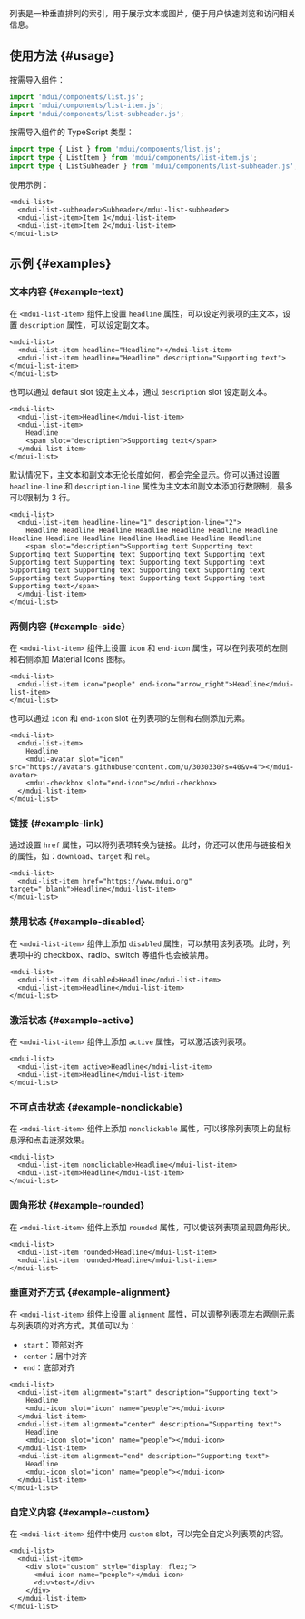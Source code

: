列表是一种垂直排列的索引，用于展示文本或图片，便于用户快速浏览和访问相关信息。

## 使用方法 {#usage}

按需导入组件：

```js
import 'mdui/components/list.js';
import 'mdui/components/list-item.js';
import 'mdui/components/list-subheader.js';
```

按需导入组件的 TypeScript 类型：

```ts
import type { List } from 'mdui/components/list.js';
import type { ListItem } from 'mdui/components/list-item.js';
import type { ListSubheader } from 'mdui/components/list-subheader.js';
```

使用示例：

```html,example,playgroundId=282
<mdui-list>
  <mdui-list-subheader>Subheader</mdui-list-subheader>
  <mdui-list-item>Item 1</mdui-list-item>
  <mdui-list-item>Item 2</mdui-list-item>
</mdui-list>
```

## 示例 {#examples}

### 文本内容 {#example-text}

在 `<mdui-list-item>` 组件上设置 `headline` 属性，可以设定列表项的主文本，设置 `description` 属性，可以设定副文本。

```html,example,expandable,playgroundId=283
<mdui-list>
  <mdui-list-item headline="Headline"></mdui-list-item>
  <mdui-list-item headline="Headline" description="Supporting text"></mdui-list-item>
</mdui-list>
```

也可以通过 default slot 设定主文本，通过 `description` slot 设定副文本。

```html,example,expandable,playgroundId=284
<mdui-list>
  <mdui-list-item>Headline</mdui-list-item>
  <mdui-list-item>
    Headline
    <span slot="description">Supporting text</span>
  </mdui-list-item>
</mdui-list>
```

默认情况下，主文本和副文本无论长度如何，都会完全显示。你可以通过设置 `headline-line` 和 `description-line` 属性为主文本和副文本添加行数限制，最多可以限制为 3 行。

```html,example,expandable,playgroundId=285
<mdui-list>
  <mdui-list-item headline-line="1" description-line="2">
    Headline Headline Headline Headline Headline Headline Headline Headline Headline Headline Headline Headline Headline Headline
    <span slot="description">Supporting text Supporting text Supporting text Supporting text Supporting text Supporting text Supporting text Supporting text Supporting text Supporting text Supporting text Supporting text Supporting text Supporting text Supporting text Supporting text Supporting text Supporting text Supporting text</span>
  </mdui-list-item>
</mdui-list>
```

### 两侧内容 {#example-side}

在 `<mdui-list-item>` 组件上设置 `icon` 和 `end-icon` 属性，可以在列表项的左侧和右侧添加 Material Icons 图标。

```html,example,expandable,playgroundId=286
<mdui-list>
  <mdui-list-item icon="people" end-icon="arrow_right">Headline</mdui-list-item>
</mdui-list>
```

也可以通过 `icon` 和 `end-icon` slot 在列表项的左侧和右侧添加元素。

```html,example,expandable,playgroundId=287
<mdui-list>
  <mdui-list-item>
    Headline
    <mdui-avatar slot="icon" src="https://avatars.githubusercontent.com/u/3030330?s=40&v=4"></mdui-avatar>
    <mdui-checkbox slot="end-icon"></mdui-checkbox>
  </mdui-list-item>
</mdui-list>
```

### 链接 {#example-link}

通过设置 `href` 属性，可以将列表项转换为链接。此时，你还可以使用与链接相关的属性，如：`download`、`target` 和 `rel`。

```html,example,expandable,playgroundId=288
<mdui-list>
  <mdui-list-item href="https://www.mdui.org" target="_blank">Headline</mdui-list-item>
</mdui-list>
```

### 禁用状态 {#example-disabled}

在 `<mdui-list-item>` 组件上添加 `disabled` 属性，可以禁用该列表项。此时，列表项中的 checkbox、radio、switch 等组件也会被禁用。

```html,example,expandable,playgroundId=289
<mdui-list>
  <mdui-list-item disabled>Headline</mdui-list-item>
  <mdui-list-item>Headline</mdui-list-item>
</mdui-list>
```

### 激活状态 {#example-active}

在 `<mdui-list-item>` 组件上添加 `active` 属性，可以激活该列表项。

```html,example,expandable,playgroundId=290
<mdui-list>
  <mdui-list-item active>Headline</mdui-list-item>
  <mdui-list-item>Headline</mdui-list-item>
</mdui-list>
```

### 不可点击状态 {#example-nonclickable}

在 `<mdui-list-item>` 组件上添加 `nonclickable` 属性，可以移除列表项上的鼠标悬浮和点击涟漪效果。

```html,example,expandable,playgroundId=291
<mdui-list>
  <mdui-list-item nonclickable>Headline</mdui-list-item>
  <mdui-list-item>Headline</mdui-list-item>
</mdui-list>
```

### 圆角形状 {#example-rounded}

在 `<mdui-list-item>` 组件上添加 `rounded` 属性，可以使该列表项呈现圆角形状。

```html,example,expandable,playgroundId=292
<mdui-list>
  <mdui-list-item rounded>Headline</mdui-list-item>
  <mdui-list-item rounded>Headline</mdui-list-item>
</mdui-list>
```

### 垂直对齐方式 {#example-alignment}

在 `<mdui-list-item>` 组件上设置 `alignment` 属性，可以调整列表项左右两侧元素与列表项的对齐方式。其值可以为：

* `start`：顶部对齐
* `center`：居中对齐
* `end`：底部对齐

```html,example,expandable,playgroundId=293
<mdui-list>
  <mdui-list-item alignment="start" description="Supporting text">
    Headline
    <mdui-icon slot="icon" name="people"></mdui-icon>
  </mdui-list-item>
  <mdui-list-item alignment="center" description="Supporting text">
    Headline
    <mdui-icon slot="icon" name="people"></mdui-icon>
  </mdui-list-item>
  <mdui-list-item alignment="end" description="Supporting text">
    Headline
    <mdui-icon slot="icon" name="people"></mdui-icon>
  </mdui-list-item>
</mdui-list>
```

### 自定义内容 {#example-custom}

在 `<mdui-list-item>` 组件中使用 `custom` slot，可以完全自定义列表项的内容。

```html,example,expandable,playgroundId=294
<mdui-list>
  <mdui-list-item>
    <div slot="custom" style="display: flex;">
      <mdui-icon name="people"></mdui-icon>
      <div>test</div>
    </div>
  </mdui-list-item>
</mdui-list>
```
